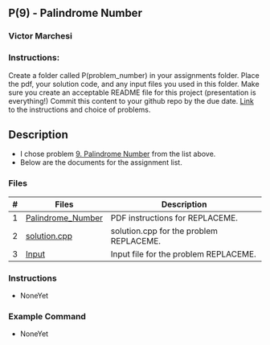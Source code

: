## P(9) - Palindrome Number
### Victor Marchesi
### Instructions:

Create a folder called P(problem_number) in your assignments folder.
Place the pdf, your solution code, and any input files you used in this folder.
Make sure you create an acceptable README file for this project (presentation is everything!)
Commit this content to your github repo by the due date. 
[Link](https://github.com/rugbyprof/4883-Programming_Techniques/tree/master/Assignments/A05) to the instructions and choice of problems.

## Description

- I chose problem [9. Palindrome Number](https://leetcode.com/problems/palindrome-number/description/) from the list above.
- Below are the documents for the assignment list.

### Files

|   #   | Files    | Description                      |
| :---: | -------- | -------------------------------- |
|  1  | [Palindrome_Number](./Palindrome_Number.pdf) | PDF instructions for REPLACEME. |
|  2  | [solution.cpp](./solution.cpp) | solution.cpp for the problem REPLACEME. |
|  3  | [Input](./REPLACEME.txt) | Input file for the problem REPLACEME. |


### Instructions

- NoneYet

### Example Command

- NoneYet